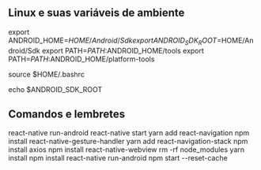 ## Linux e suas variáveis de ambiente

export ANDROID_HOME=$HOME/Android/Sdk
export ANDROID_SDK_ROOT=$HOME/Android/Sdk
export PATH=$PATH:$ANDROID_HOME/tools
export PATH=$PATH:$ANDROID_HOME/platform-tools

source $HOME/.bashrc

echo $ANDROID_SDK_ROOT

## Comandos e lembretes

react-native run-android
react-native start
yarn add react-navigation
npm install react-native-gesture-handler
yarn add react-navigation-stack
npm install axios
npm install react-native-webview
rm -rf node_modules
yarn install
npm install
react-native run-android
npm start --reset-cache